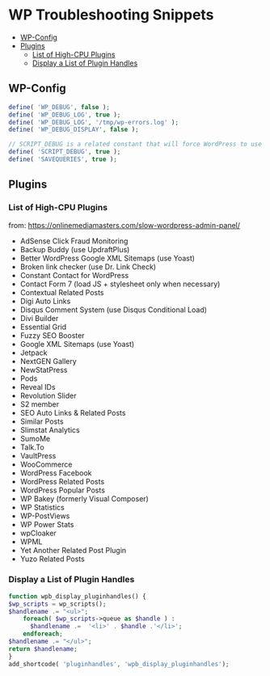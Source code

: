 # WP Troubleshooting Snippets

<!-- MarkdownTOC -->

* [WP-Config](#wp-config)
* [Plugins](#plugins)
	* [List of High-CPU Plugins](#list-of-high-cpu-plugins)
	* [Display a List of Plugin Handles](#display-a-list-of-plugin-handles)

<!-- /MarkdownTOC -->

<a id="wp-config"></a>
## WP-Config

```php
define( 'WP_DEBUG', false );
define( 'WP_DEBUG_LOG', true );
define( 'WP_DEBUG_LOG', '/tmp/wp-errors.log' );
define( 'WP_DEBUG_DISPLAY', false );

// SCRIPT_DEBUG is a related constant that will force WordPress to use the “dev” versions of core CSS and JavaScript files rather than the minified versions that are normally loaded.
define( 'SCRIPT_DEBUG', true );
define( 'SAVEQUERIES', true );
```

<a id="plugins"></a>
## Plugins

<a id="list-of-high-cpu-plugins"></a>
### List of High-CPU Plugins

from: https://onlinemediamasters.com/slow-wordpress-admin-panel/

* AdSense Click Fraud Monitoring
* Backup Buddy (use UpdraftPlus)
* Better WordPress Google XML Sitemaps (use Yoast)
* Broken link checker (use Dr. Link Check)
* Constant Contact for WordPress
* Contact Form 7 (load JS + stylesheet only when necessary)
* Contextual Related Posts
* Digi Auto Links
* Disqus Comment System (use Disqus Conditional Load)
* Divi Builder
* Essential Grid
* Fuzzy SEO Booster
* Google XML Sitemaps (use Yoast)
* Jetpack
* NextGEN Gallery
* NewStatPress
* Pods
* Reveal IDs
* Revolution Slider
* S2 member
* SEO Auto Links & Related Posts
* Similar Posts
* Slimstat Analytics
* SumoMe
* Talk.To
* VaultPress
* WooCommerce
* WordPress Facebook
* WordPress Related Posts
* WordPress Popular Posts
* WP Bakey (formerly Visual Composer)
* WP Statistics
* WP-PostViews
* WP Power Stats
* wpCloaker
* WPML
* Yet Another Related Post Plugin
* Yuzo Related Posts

<a id="display-a-list-of-plugin-handles"></a>
### Display a List of Plugin Handles

```php
function wpb_display_pluginhandles() {
$wp_scripts = wp_scripts();
$handlename .= "<ul>";
    foreach( $wp_scripts->queue as $handle ) :
      $handlename .=  '<li>' . $handle .'</li>';
    endforeach;
$handlename .= "</ul>";
return $handlename;
}
add_shortcode( 'pluginhandles', 'wpb_display_pluginhandles');
```

